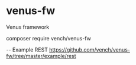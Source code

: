 # venus-fw
Venus framework


composer require vench/venus-fw


--
Example REST https://github.com/vench/venus-fw/tree/master/example/rest